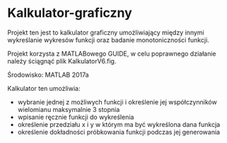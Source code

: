 # Kalkulator-graficzny

Projekt ten jest to kalkulator graficzny umożliwiający między innymi wykreślanie wykresów funkcji oraz badanie
monotoniczności funkcji.

Projekt korzysta z MATLABowego GUIDE, w celu poprawnego działanie należy ściągnąć plik KalkulatorV6.fig.

Środowisko: MATLAB 2017a

Kalkulator ten umożliwia:  
- wybranie jednej z możliwych funkcji i określenie jej współczynników wielomianu maksymalnie 3 stopnia  
- wpisanie ręcznie funkcji do wykreślenia  
- określenie przedziału x i y w którym ma być wykreślona dana funkcja  
- określenie dokładności próbkowania funkcji podczas jej generowania  
